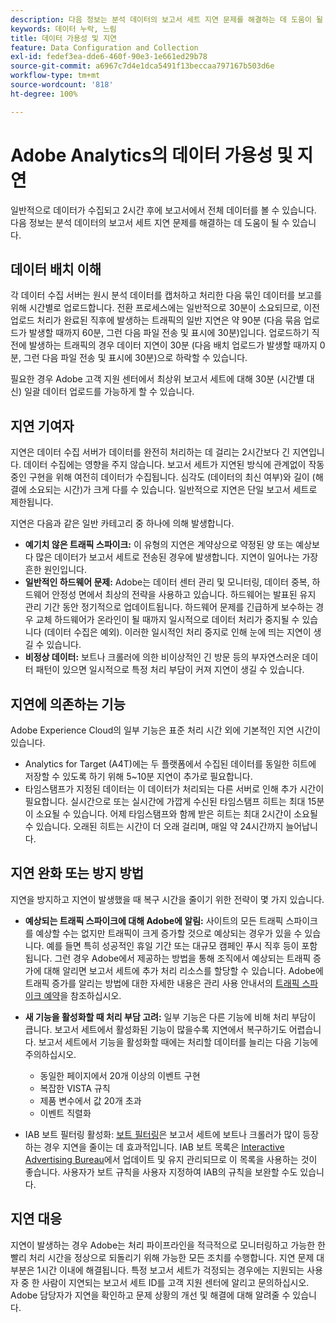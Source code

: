 ```yaml
---
description: 다음 정보는 분석 데이터의 보고서 세트 지연 문제를 해결하는 데 도움이 될 수 있습니다.
keywords: 데이터 누락, 느림
title: 데이터 가용성 및 지연
feature: Data Configuration and Collection
exl-id: fedef3ea-dde6-460f-90e3-1e661ed29b78
source-git-commit: a6967c7d4e1dca5491f13beccaa797167b503d6e
workflow-type: tm+mt
source-wordcount: '818'
ht-degree: 100%

---
```


# Adobe Analytics의 데이터 가용성 및 지연

일반적으로 데이터가 수집되고 2시간 후에 보고서에서 전체 데이터를 볼 수 있습니다. 다음 정보는 분석 데이터의 보고서 세트 지연 문제를 해결하는 데 도움이 될 수 있습니다.

## 데이터 배치 이해

각 데이터 수집 서버는 원시 분석 데이터를 캡처하고 처리한 다음 묶인 데이터를 보고를 위해 시간별로 업로드합니다. 전환 프로세스에는 일반적으로 30분이 소요되므로, 이전 업로드 처리가 완료된 직후에 발생하는 트래픽의 일반 지연은 약 90분 (다음 묶음 업로드가 발생할 때까지 60분, 그런 다음 파일 전송 및 표시에 30분)입니다. 업로드하기 직전에 발생하는 트래픽의 경우 데이터 지연이 30분 (다음 배치 업로드가 발생할 때까지 0분, 그런 다음 파일 전송 및 표시에 30분)으로 하락할 수 있습니다.

필요한 경우 Adobe 고객 지원 센터에서 최상위 보고서 세트에 대해 30분 (시간별 대신) 일괄 데이터 업로드를 가능하게 할 수 있습니다.

## 지연 기여자

지연은 데이터 수집 서버가 데이터를 완전히 처리하는 데 걸리는 2시간보다 긴 지연입니다. 데이터 수집에는 영향을 주지 않습니다. 보고서 세트가 지연된 방식에 관계없이 작동 중인 구현을 위해 여전히 데이터가 수집됩니다. 심각도 (데이터의 최신 여부)와 길이 (해결에 소요되는 시간)가 크게 다를 수 있습니다. 일반적으로 지연은 단일 보고서 세트로 제한됩니다.

지연은 다음과 같은 일반 카테고리 중 하나에 의해 발생합니다.

* **예기치 않은 트래픽 스파이크:** 이 유형의 지연은 계약상으로 약정된 양 또는 예상보다 많은 데이터가 보고서 세트로 전송된 경우에 발생합니다. 지연이 일어나는 가장 흔한 원인입니다.
* **일반적인 하드웨어 문제:** Adobe는 데이터 센터 관리 및 모니터링, 데이터 중복, 하드웨어 안정성 면에서 최상의 전략을 사용하고 있습니다. 하드웨어는 발표된 유지 관리 기간 동안 정기적으로 업데이트됩니다. 하드웨어 문제를 긴급하게 보수하는 경우 교체 하드웨어가 온라인이 될 때까지 일시적으로 데이터 처리가 중지될 수 있습니다 (데이터 수집은 예외). 이러한 일시적인 처리 중지로 인해 눈에 띄는 지연이 생길 수 있습니다.
* **비정상 데이터:** 보트나 크롤러에 의한 비이상적인 긴 방문 등의 부자연스러운 데이터 패턴이 있으면 일시적으로 특정 처리 부담이 커져 지연이 생길 수 있습니다.

## 지연에 의존하는 기능

Adobe Experience Cloud의 일부 기능은 표준 처리 시간 외에 기본적인 지연 시간이 있습니다.

* Analytics for Target (A4T)에는 두 플랫폼에서 수집된 데이터를 동일한 히트에 저장할 수 있도록 하기 위해 5~10분 지연이 추가로 필요합니다.
* 타임스탬프가 지정된 데이터는 이 데이터가 처리되는 다른 서버로 인해 추가 시간이 필요합니다. 실시간으로 또는 실시간에 가깝게 수신된 타임스탬프 히트는 최대 15분이 소요될 수 있습니다. 어제 타임스탬프와 함께 받은 히트는 최대 2시간이 소요될 수 있습니다. 오래된 히트는 시간이 더 오래 걸리며, 매일 약 24시간까지 늘어납니다.

## 지연 완화 또는 방지 방법

지연을 방지하고 지연이 발생했을 때 복구 시간을 줄이기 위한 전략이 몇 가지 있습니다.

* **예상되는 트래픽 스파이크에 대해 Adobe에 알림:** 사이트의 모든 트래픽 스파이크를 예상할 수는 없지만 트래픽이 크게 증가할 것으로 예상되는 경우가 있을 수 있습니다. 예를 들면 특히 성공적인 휴일 기간 또는 대규모 캠페인 푸시 직후 등이 포함됩니다. 그런 경우 Adobe에서 제공하는 방법을 통해 조직에서 예상되는 트래픽 증가에 대해 알리면 보고서 세트에 추가 처리 리소스를 할당할 수 있습니다. Adobe에 트래픽 증가를 알리는 방법에 대한 자세한 내용은 관리 사용 안내서의 [트래픽 스파이크 예약](/help/admin/tools/manage-rs/edit-settings/c-traffic-management/t-traffic-schedule-spike.md)을 참조하십시오.
* **새 기능을 활성화할 때 처리 부담 고려:** 일부 기능은 다른 기능에 비해 처리 부담이 큽니다. 보고서 세트에서 활성화된 기능이 많을수록 지연에서 복구하기도 어렵습니다. 보고서 세트에서 기능을 활성화할 때에는 처리할 데이터를 늘리는 다음 기능에 주의하십시오.

   * 동일한 페이지에서 20개 이상의 이벤트 구현
   * 복잡한 VISTA 규칙
   * 제품 변수에서 값 20개 초과
   * 이벤트 직렬화

* IAB 보트 필터링 활성화: [보트 필터링](/help/admin/tools/manage-rs/edit-settings/general/bot-removal/bot-removal.md)은 보고서 세트에 보트나 크롤러가 많이 등장하는 경우 지연을 줄이는 데 효과적입니다. IAB 보트 목록은 [Interactive Advertising Bureau](https://www.iab.net/about_the_iab)에서 업데이트 및 유지 관리되므로 이 목록을 사용하는 것이 좋습니다. 사용자가 보트 규칙을 사용자 지정하여 IAB의 규칙을 보완할 수도 있습니다.

## 지연 대응

지연이 발생하는 경우 Adobe는 처리 파이프라인을 적극적으로 모니터링하고 가능한 한 빨리 처리 시간을 정상으로 되돌리기 위해 가능한 모든 조치를 수행합니다. 지연 문제 대부분은 1시간 이내에 해결됩니다. 특정 보고서 세트가 걱정되는 경우에는 지원되는 사용자 중 한 사람이 지연되는 보고서 세트 ID를 고객 지원 센터에 알리고 문의하십시오. Adobe 담당자가 지연을 확인하고 문제 상황의 개선 및 해결에 대해 알려줄 수 있습니다.
